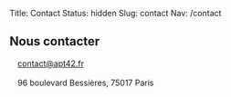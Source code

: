 Title: Contact
Status: hidden
Slug: contact
Nav: /contact

## Nous contacter

<span style="font-size:2em;margin-right: 0.5em;vertical-align: bottom;"><i class="far fa-envelope"></i></span> contact@apt42.fr  
</br>
<span style="font-size:2em;margin-right: 0.5em;vertical-align: bottom;"><i class="fas fa-home"></i></span> 96 boulevard Bessières, 75017 Paris  
